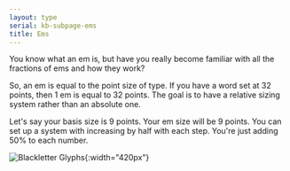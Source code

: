 ```yaml
---
layout: type
serial: kb-subpage-ems
title: Ems
---
```

You know what an em is, but have you really become familiar with all the fractions of ems and how they work?

So, an em is equal to the point size of type. If you have a word set at 32 points, then 1 em is equal to 32 points. The goal is to have a relative sizing system rather than an absolute one.

Let's say your basis size is 9 points. Your em size will be 9 points. You can set up a system with increasing by half with each step. You're just adding 50% to each number.

![Blackletter Glyphs]({{site.url}}/svg/type-trivia/ems.svg "Blackletter Glyphs"){:width="420px"}